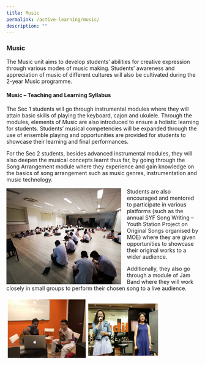 ```yaml
---
title: Music
permalink: /active-learning/music/
description: ""
---
```

### Music

The Music unit aims to develop students’ abilities for creative expression through various modes of music making. Students’ awareness and appreciation of music of different cultures will also be cultivated during the 2-year Music programme.

#### Music – Teaching and Learning Syllabus

The Sec 1 students will go through instrumental modules where they will attain basic skills of playing the keyboard, cajon and ukulele. Through the modules, elements of Music are also introduced to ensure a holistic learning for students. Students’ musical competencies will be expanded through the use of ensemble playing and opportunities are provided for students to showcase their learning and final performances.

For the Sec 2 students, besides advanced instrumental modules, they will also deepen the musical concepts learnt thus far, by going through the Song Arrangement module where they experience and gain knowledge on the basics of song arrangement such as music genres, instrumentation and music technology.

<img src="/images/music1.png" style="width:300px;height:250px;margin-right:15px;" align = "left">  Students are also encouraged and mentored to participate in various platforms (such as the annual SYF Song Writing – Youth Station Project on Original Songs organised by MOE) where they are given opportunities to showcase their original works to a wider audience.

Additionally, they also go through a module of Jam Band where they will work closely in small groups to perform their chosen song to a live audience.

<img src="/images/music2.png" 
     style="width:80%">